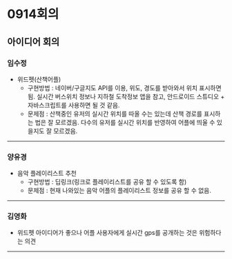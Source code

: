 # 0914회의
## 아이디어 회의

### 임수정
- 위드펫(산책어플)
  - 구현방법 : 네이버/구글지도 API를 이용, 위도, 경도를 받아와서 위치 표시하면 됨. 실시간 버스위치 정보나 지하철 도착정보 앱을 참고, 안드로이드 스튜디오 + 자바스크립트를 사용하면 될 것 같음.
  - 문제점 : 산책중인 유저의 실시간 위치를 따올 수는 있는데 산책 경로를 표시하는 법은 잘 모르겠음. 다수의 유저를 실시간 위치를 반영하여 어플에 띄울 수 있을지도 잘 모르겠음.
---
### 양유경
- 음악 플레이리스트 추천
  - 구현방법 : 딥링크(링크로 플레이리스트를 공유 할 수 있도록 함)
  - 문제점 : 현재 나와있는 음악 어플의 플레이리스트 정보를 공유 할 수 없음.
---
### 김영화
- 위드펫 아이디어가 좋으나 어플 사용자에게 실시간 gps를 공개하는 것은 위험하다는 의견
---
### 
